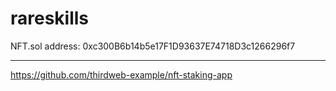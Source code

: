 # rareskills

NFT.sol address: 0xc300B6b14b5e17F1D93637E74718D3c1266296f7

---

https://github.com/thirdweb-example/nft-staking-app
